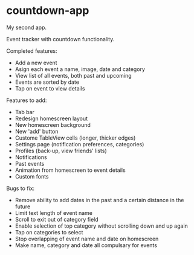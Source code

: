 # countdown-app
My second app.

Event tracker with countdown functionality. 

Completed features:

- Add a new event
- Asign each event a name, image, date and category
- View list of all events, both past and upcoming
- Events are sorted by date
- Tap on event to view details

Features to add:

- Tab bar
- Redesign homescreen layout
- New homescreen background
- New 'add' button
- Custome TableView cells (longer, thicker edges)
- Settings page (notification preferences, categories)
- Profiles (back-up, view friends' lists)
- Notifications
- Past events
- Animation from homescreen to event details
- Custom fonts

Bugs to fix:

- Remove ability to add dates in the past and a certain distance in the future
- Limit text length of event name
- Scroll to exit out of category field
- Enable selection of top category without scrolling down and up again
- Tap on categories to select
- Stop overlapping of event name and date on homescreen
- Make name, category and date all compulsary for events
